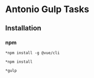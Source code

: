 Antonio Gulp Tasks
===================

Installation
------------

### npm

```
*npm install -g @vue/cli

*npm install

*gulp
```
